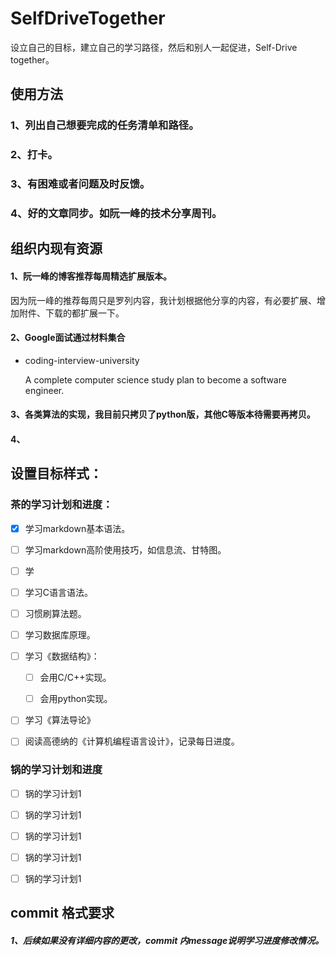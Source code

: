 # SelfDriveTogether
设立自己的目标，建立自己的学习路径，然后和别人一起促进，Self-Drive together。

## 使用方法

### 1、列出自己想要完成的任务清单和路径。

### 2、打卡。

### 3、有困难或者问题及时反馈。

### 4、好的文章同步。如阮一峰的技术分享周刊。

## 组织内现有资源

#### 1、阮一峰的博客推荐每周精选扩展版本。

因为阮一峰的推荐每周只是罗列内容，我计划根据他分享的内容，有必要扩展、增加附件、下载的都扩展一下。

#### 2、Google面试通过材料集合

- coding-interview-university

  A complete computer science study plan to become a software engineer.


#### 3、各类算法的实现，我目前只拷贝了python版，其他C等版本待需要再拷贝。

#### 4、



## 设置目标样式：

### 茶的学习计划和进度：

- [x] 学习markdown基本语法。

- [ ] 学习markdown高阶使用技巧，如信息流、甘特图。

- [ ] 学

- [ ] 学习C语言语法。

- [ ] 习惯刷算法题。

- [ ] 学习数据库原理。

- [ ] 学习《数据结构》：

	- [ ] 会用C/C++实现。

	- [ ] 会用python实现。

- [ ] 学习《算法导论》

- [ ] 阅读高德纳的《计算机编程语言设计》，记录每日进度。



### 锅的学习计划和进度

- [ ] 锅的学习计划1

- [ ] 锅的学习计划1

- [ ] 锅的学习计划1

- [ ] 锅的学习计划1

- [ ] 锅的学习计划1



## commit 格式要求

##### 1、后续如果没有详细内容的更改，commit 内message说明学习进度修改情况。

